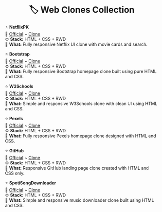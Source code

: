 **<h1 align="center">🏷️ Web Clones Collection</h1>**

⭐ **NetflixPK**<br>
🔗 [Official](https://www.netflix.com/pk/) ~
[Clone](https://n3tflixpk-clone-ar.netlify.app/)<br>
⚙️ **Stack:** HTML + CSS + RWD<br>
📝 **What:** Fully responsive Netflix UI clone with movie cards and search.
<br>

⭐ **Bootstrap**<br>
🔗 [Official](https://getbootstrap.com/) ~
[Clone](https://bootstrap-clone-ar.netlify.app/)<br>
⚙️ **Stack:** HTML + CSS + RWD<br>
📝 **What:** Fully responsive Bootstrap homepage clone built using pure HTML and CSS.
<br>

⭐ **W3Schools**<br>
🔗 [Official](https://www.w3schools.com/) ~
[Clone](https://w3schools-clone-ar.netlify.app/)<br>
⚙️ **Stack:** HTML + CSS + RWD<br>
📝 **What:** Simple and responsive W3Schools clone with clean UI using HTML and CSS.
<br>

⭐ **Pexels**<br>
🔗 [Official](https://www.pexels.com/) ~
[Clone](https://pexels-clone-ar.netlify.app/)<br>
⚙️ **Stack:** HTML + CSS + RWD<br>
📝 **What:** Fully responsive Pexels homepage clone designed with HTML and CSS.
<br>

⭐ **GitHub**<br>
🔗 [Official](https://github.com/) ~
[Clone](https://github-clone-ar.netlify.app/)<br>
⚙️ **Stack:** HTML + CSS + RWD<br>
📝 **What:** Responsive GitHub landing page clone created with HTML and CSS only.
<br>

⭐ **SpotiSongDownloader**<br>
🔗 [Official](https://spotisongdownloader.to/) ~
[Clone](https://ssdownloader-clone-ar.netlify.app/)<br>
⚙️ **Stack:** HTML + CSS + RWD<br>
📝 **What:** Simple and responsive music downloader clone built using HTML and CSS.
<br>
